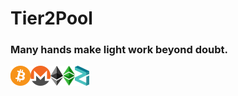 # Tier2Pool

### **Many hands make light work beyond doubt.**

<div>
  <img alt="BTC" align="left" height="32px" src="https://raw.githubusercontent.com/tier2pool/.github/main/profile/images/bitcoin-btc-logo.svg"/>
  <img alt="XMR" align="left" height="32px" src="https://raw.githubusercontent.com/tier2pool/.github/main/profile/images/monero-xmr-logo.svg"/>
  <img alt="ETH" align="left" height="32px" src="https://raw.githubusercontent.com/tier2pool/.github/main/profile/images/ethereum-eth-logo.svg"/>
  <img alt="ETC" align="left" height="32px" src="https://raw.githubusercontent.com/tier2pool/.github/main/profile/images/ethereum-classic-etc-logo.svg"/>
  <img alt="ZIL" align="left" height="32px" src="https://raw.githubusercontent.com/tier2pool/.github/main/profile/images/zilliqa-zil-logo.svg"/>
</div>

